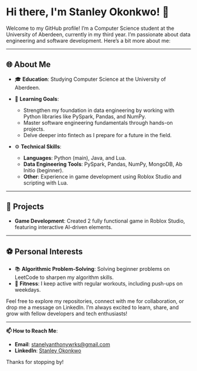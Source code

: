 # Hi there, I'm Stanley Okonkwo! 👋

Welcome to my GitHub profile! I’m a Computer Science student at the University of Aberdeen, currently in my third year. I’m passionate about data engineering and software development. Here’s a bit more about me:

---

## 🌐 About Me

- 🎓 **Education**: Studying Computer Science at the University of Aberdeen.

- 🌱 **Learning Goals**:
  - Strengthen my foundation in data engineering by working with Python libraries like PySpark, Pandas, and NumPy.
  - Master software engineering fundamentals through hands-on projects.
  - Delve deeper into fintech as I prepare for a future in the field.

- ⚙️ **Technical Skills**:
  - **Languages**: Python (main), Java, and Lua.
  - **Data Engineering Tools**: PySpark, Pandas, NumPy, MongoDB, Ab Initio (beginner).
  - **Other**: Experience in game development using Roblox Studio and scripting with Lua.

---

## 💼 Projects

- **Game Development**: Created 2 fully functional game in Roblox Studio, featuring interactive AI-driven elements.

---

## ⚽ Personal Interests

- 📚 **Algorithmic Problem-Solving**: Solving beginner problems on LeetCode to sharpen my algorithm skills.
- 💪 **Fitness**: I keep active with regular workouts, including push-ups on weekdays.

Feel free to explore my repositories, connect with me for collaboration, or drop me a message on LinkedIn. I’m always excited to learn, share, and grow with fellow developers and tech enthusiasts!

---

**📫 How to Reach Me**:
- **Email**: stanelyanthonywrks@gmail.com
- **LinkedIn**: [Stanley Okonkwo](https://www.linkedin.com/in/stanleyokonkwo88/)

Thanks for stopping by!

